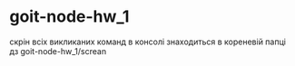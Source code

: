 # goit-node-hw_1

скрін всіх викликаних команд в консолі знаходиться в кореневій папці дз goit-node-hw_1/screan
